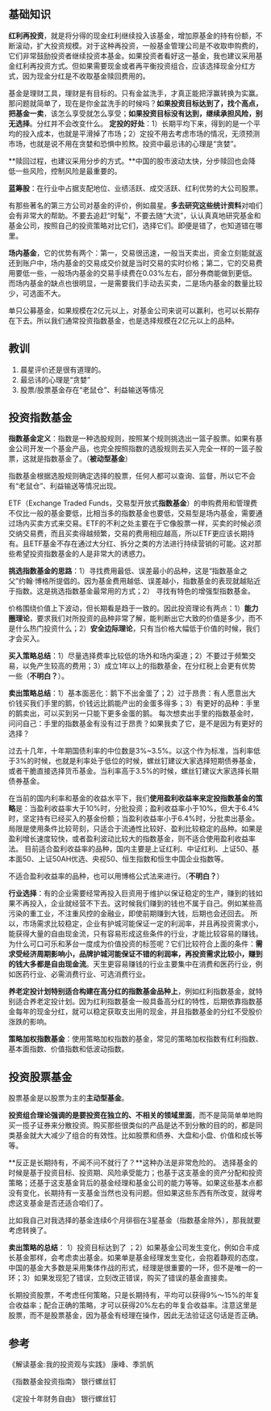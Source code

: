 ## 基础知识

**红利再投资**，就是将分得的现金红利继续投入该基金，增加原基金的持有份额，不断滚动，扩大投资规模。对于这种再投资，一般基金管理公司是不收取申购费的，它们非常鼓励投资者继续投资本基金。如果投资者看好这一基金，我也建议采用基金红利再投资方式。但如果需要现金或者再平衡投资组合，应该选择现金分红方式，因为现金分红是不收取基金赎回费用的。

基金是理财工具，理财是有目标的。只有金盆洗手，才真正能把浮赢转换为实赢。那问题就简单了，现在是你金盆洗手的时候吗？**如果投资目标达到了，找个高点，把基金一卖**，该怎么享受就怎么享受；**如果投资目标没有达到，继续承担风险，别无选择**。分红并不会改变什么。
**定投的好处**：1）长期平均下来，得到的是一个平均的投入成本，也就是平滑掉了市场；2）定投不用去考虑市场的情况，无须预测市场，也就是说不用在贪婪和恐惧中煎熬。投资中最忌讳的心理是“贪婪”。

**赎回过程，也建议采用分步的方式。**中国的股市波动太快，分步赎回也会降低一些风险，控制风险是最重要的。

**蓝筹股**：在行业中占据支配地位、业绩活跃、成交活跃、红利优势的大公司股票。

有那些著名的第三方公司对基金的评价，例如晨星。**多去研究这些统计资料**对咱们会有非常大的帮助。不要去追赶“时髦”，不要去随“大流”，认认真真地研究基金和基金公司，按照自己的投资策略对比它们，选择它们。即便是错了，也知道错在哪里。

**场内基金**，它的优势有两个：第一，交易很迅速，一般当天卖出，资金立刻能就返还到账户中，场内基金的交易成交价就是当时交易的实时价格；第二，它的交易费用要低一些，一般场内基金的交易手续费在0.03%左右，部分券商能做到更低。而场内基金的缺点也很明显，一是需要我们手动去买卖，二是场内基金的数量比较少，可选面不大。

单只公募基金，如果规模在2亿元以上，对基金公司来说可以赢利，也可以长期存在下去。所以我们通常投资指数基金，也是选择规模在2亿元以上的品种。

## 教训

1. 晨星评价还是很有道理的。
2. 最忌讳的心理是“贪婪”
3. 股票/股票基金存在“老鼠仓”、利益输送等情况

## 投资指数基金

**指数基金定义**：指数是一种选股规则，按照某个规则挑选出一篮子股票。如果有基金公司开发一个基金产品，也完全按照指数的选股规则去买入完全一样的一篮子股票，这就是指数基金了。（**被动型基金**）

指数基金根据选股规则确定选择的股票，任何人都可以查询、监督，所以它不会有“老鼠仓”、利益输送等情况出现。

ETF（Exchange Traded Funds，交易型开放式**指数基金**）的申购费用和管理费不仅比一般的基金要低，比相当多的指数基金也要低，交易型是场内基金，需要通过场内买卖方式来交易。ETF的不利之处主要在于它像股票一样，买卖的时候必须交纳交易费，而且买卖得越频繁，交易的费用相应越高，所以ETF更应该长期持有。且ETF基金不存在通过大分红、拆分之类的方法进行持续营销的可能。这对那些希望投资指数基金的人是非常大的诱惑力。

**挑选指数基金的思路**：1）寻找费用最低、误差最小的品种，这是“指数基金之父”约翰·博格所提倡的。因为基金费用越低、误差越小，指数基金的表现就越贴近于指数。这是挑选指数基金最常用的方式；2） 寻找有特色的增强型指数基金。

价格围绕价值上下波动，但长期看是趋于一致的。因此投资理论有两点：1）**能力圈理论**，要求我们对所投资的品种非常了解，能判断出它大致的价值是多少，而不是什么热门投资什么；2）**安全边际理论**，只有当价格大幅低于价值的时候，我们才会买入。

**买入策略总结**：1）尽量选择费率比较低的场外和场内渠道；2）不要过于频繁交易，以免产生较高的费用；3）成立1年以上的指数基金，在分红税上会更有优势一些（**不明白？**）。

**卖出策略总结**：1）基本面恶化：鹅下不出金蛋了；2）过于昂贵：有人愿意出大价钱买我们手里的鹅，价钱远比鹅能产出的金蛋多得多；3）有更好的品种：手里的鹅卖出，可以买到另一只能下更多金蛋的鹅。  每次想卖出手里的指数基金时，问问自己：手里的指数基金有没有过于昂贵？如果我卖了它，是不是因为有更好的选择？

过去十几年，十年期国债利率的中位数是3%~3.5%。以这个作为标准，当利率低于3%的时候，也就是利率处于低位的时候，螺丝钉建议大家选择短期债券基金，或者干脆直接选择货币基金。当利率高于3.5%的时候，螺丝钉建议大家选择长期债券基金。

在当前的国内利率和基金的收益水平下，我们**使用盈利收益率来定投指数基金的策略**是：当盈利收益率大于10%时，分批投资；盈利收益率小于10%，但大于6.4%时，坚定持有已经买入的基金份额；当盈利收益率小于6.4%时，分批卖出基金。局限是使用条件比较苛刻，只适合于流通性比较好、盈利比较稳定的品种。如果是盈利增长速度较快，或者盈利波动比较大的指数基金，则不适合使用盈利收益率法。 目前适合盈利收益率的品种，国内主要是上证红利、中证红利、上证50、基本面50、上证50AH优选、央视50、恒生指数和恒生中国企业指数等。

不适合盈利收益率的品种，也可以用博格公式法来进行。（**不明白？**）

**行业选择**：有的企业需要经常再投入巨资用于维护以保证稳定的生产，赚到的钱如果不再投入，企业就经营不下去。这时候我们赚到的钱也不属于自己。例如某些高污染的重工业，不注重风控的金融业，即使前期赚到大钱，后期也会还回去。 所以，市场需求比较稳定，企业有护城河能保证一定的利润率，并且再投资需求小，能获得大量的自由现金流，只有容易形成这些条件的行业，才能比较容易的赚钱。 为什么可口可乐和茅台一度成为价值投资的标签呢？它们比较符合上面的条件：**需求受经济周期影响小，品牌护城河能保证不错的利润率，再投资需求比较小，赚到的钱大多都是自由现金流**。天生更容易赚钱的行业主要集中在消费和医药行业，例如医药行业、必需消费行业、可选消费行业。

**养老定投计划特别适合构建在高分红的指数基金品种上**，例如红利指数基金，就特别适合养老定投计划。因为红利指数基金一般具备高分红的特性，后期依靠指数基金每年的现金分红，就可以稳定获取支出用的现金，并且指数基金的分红不受股价涨跌的影响。

**策略加权指数基金**：使用策略加权指数的基金，常见的策略加权指数有红利指数、基本面指数、价值指数和低波动指数。

## 投资股票基金

股票基金是以股票为主的**主动型基金**。

**投资组合理论强调的是要投资在独立的、不相关的领域里面**，而不是简简单单地购买一揽子证券来分散投资。购买那些很类似的产品是达不到分散的目的的，都是同类基金就大大减少了组合的有效性。比如股票和债券、大盘和小盘、价值和成长等等。

**反正是长期持有，不闻不问不就行了？**这种办法是非常危险的。 选择基金的时候是基于投资目标、投资期、风险承受能力；也基于这支基金的资产分配和投资策略；还基于这支基金背后的基金经理和基金公司的能力等等。如果这些基本点都没有变化，长期持有一支基金当然也没有问题。但如果这些东西有所改变，就得考虑这支基金是否还适合咱们了。

比如我自己对我选择的基金连续6个月徘徊在3星基金（指数基金除外），那我就要考虑转换了。

**卖出策略的总结**： 1）投资目标达到了 ；2）如果基金公司发生变化，例如合丰成长基金那样，会考虑卖出基金。如果单是基金经理发生变化，会抱着静观的态度。中国的基金大多数是采用集体作战的形式，经理是很重要的一环，但不是唯一的一环；3）如果发现犯了错误，立刻改正错误，购买了错误的基金直接卖。

长期投资股票，不考虑任何策略，只是长期持有，平均可以获得9%～15%的年复合收益率；配合正确的策略，才可以获得20%左右的年复合收益率。注意这里是股票，而不是股票基金，因为基金有经理在操作，因此无法验证这句话是否正确。

## 参考

《解读基金:我的投资观与实践》 康峰、季凯帆

《﻿指数基金投资指南》 银行螺丝钉

《定投十年财务自由》 银行螺丝钉